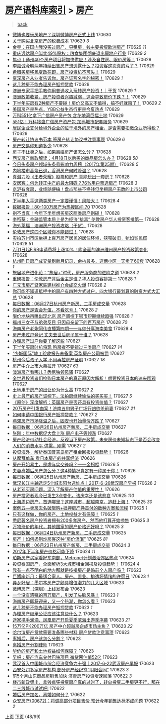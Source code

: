 [房产语料库索引](../../README.md)  > [房产](房产.md)
====
> [back](../README.md)

- [微博也要玩房地产？深圳微博房产正式上线](http://jkwz.applinzi.com/ittc/6984829980469888005.html#%E5%BE%AE%E5%8D%9A%E4%B9%9F%E8%A6%81%E7%8E%A9%E6%88%BF%E5%9C%B0%E4%BA%A7%EF%BC%9F%E6%B7%B1%E5%9C%B3%E5%BE%AE%E5%8D%9A%E6%88%BF%E4%BA%A7%E6%AD%A3%E5%BC%8F%E4%B8%8A%E7%BA%BF) 170630  
- [关于购买北京房产的税费成本](http://jkwz.applinzi.com/ittc/6984721835865146373.html#%E5%85%B3%E4%BA%8E%E8%B4%AD%E4%B9%B0%E5%8C%97%E4%BA%AC%E6%88%BF%E4%BA%A7%E7%9A%84%E7%A8%8E%E8%B4%B9%E6%88%90%E6%9C%AC) 170629 *3* 
- [金星：在国内我没买过房产，只租房，钱主要投资欧洲房产](http://jkwz.applinzi.com/ittc/6984721365763359748.html#%E9%87%91%E6%98%9F%EF%BC%9A%E5%9C%A8%E5%9B%BD%E5%86%85%E6%88%91%E6%B2%A1%E4%B9%B0%E8%BF%87%E6%88%BF%E4%BA%A7%EF%BC%8C%E5%8F%AA%E7%A7%9F%E6%88%BF%EF%BC%8C%E9%92%B1%E4%B8%BB%E8%A6%81%E6%8A%95%E8%B5%84%E6%AC%A7%E6%B4%B2%E6%88%BF%E4%BA%A7) 170629 *11* 
- [重庆远达房产叫卖49%股权：粮食集团彻底退出房地产行业](http://jkwz.applinzi.com/ittc/6984712436580877316.html#%E9%87%8D%E5%BA%86%E8%BF%9C%E8%BE%BE%E6%88%BF%E4%BA%A7%E5%8F%AB%E5%8D%9649%25%E8%82%A1%E6%9D%83%EF%BC%9A%E7%B2%AE%E9%A3%9F%E9%9B%86%E5%9B%A2%E5%BD%BB%E5%BA%95%E9%80%80%E5%87%BA%E6%88%BF%E5%9C%B0%E4%BA%A7%E8%A1%8C%E4%B8%9A) 170629 *2* 
- [焦点丨通州40个房产项目将加快供应！涉及自住房、限价房等！](http://jkwz.applinzi.com/ittc/6984663789130482692.html#%E7%84%A6%E7%82%B9%E4%B8%A8%E9%80%9A%E5%B7%9E40%E4%B8%AA%E6%88%BF%E4%BA%A7%E9%A1%B9%E7%9B%AE%E5%B0%86%E5%8A%A0%E5%BF%AB%E4%BE%9B%E5%BA%94%EF%BC%81%E6%B6%89%E5%8F%8A%E8%87%AA%E4%BD%8F%E6%88%BF%E3%80%81%E9%99%90%E4%BB%B7%E6%88%BF%E7%AD%89%EF%BC%81) 170629  
- [李嘉诚今明两年持续出售房产想透露什么？投资客这次真的亏了？](http://jkwz.applinzi.com/ittc/6984658111267603461.html#%E6%9D%8E%E5%98%89%E8%AF%9A%E4%BB%8A%E6%98%8E%E4%B8%A4%E5%B9%B4%E6%8C%81%E7%BB%AD%E5%87%BA%E5%94%AE%E6%88%BF%E4%BA%A7%E6%83%B3%E9%80%8F%E9%9C%B2%E4%BB%80%E4%B9%88%EF%BC%9F%E6%8A%95%E8%B5%84%E5%AE%A2%E8%BF%99%E6%AC%A1%E7%9C%9F%E7%9A%84%E4%BA%8F%E4%BA%86%EF%BC%9F) 170629  
- [希腊买房移民变政在即，房产投资机不可失！](http://jkwz.applinzi.com/ittc/6984647354442318852.html#%E5%B8%8C%E8%85%8A%E4%B9%B0%E6%88%BF%E7%A7%BB%E6%B0%91%E5%8F%98%E6%94%BF%E5%9C%A8%E5%8D%B3%EF%BC%8C%E6%88%BF%E4%BA%A7%E6%8A%95%E8%B5%84%E6%9C%BA%E4%B8%8D%E5%8F%AF%E5%A4%B1%EF%BC%81) 170629  
- [资深房产从业者告诉你，房产证写名字的秘密！](http://jkwz.applinzi.com/ittc/6984636726776431620.html#%E8%B5%84%E6%B7%B1%E6%88%BF%E4%BA%A7%E4%BB%8E%E4%B8%9A%E8%80%85%E5%91%8A%E8%AF%89%E4%BD%A0%EF%BC%8C%E6%88%BF%E4%BA%A7%E8%AF%81%E5%86%99%E5%90%8D%E5%AD%97%E7%9A%84%E7%A7%98%E5%AF%86%EF%BC%81) 170629 *1* 
- [这几种房不能办理房产抵押贷款](http://jkwz.applinzi.com/ittc/6984619877116412932.html#%E8%BF%99%E5%87%A0%E7%A7%8D%E6%88%BF%E4%B8%8D%E8%83%BD%E5%8A%9E%E7%90%86%E6%88%BF%E4%BA%A7%E6%8A%B5%E6%8A%BC%E8%B4%B7%E6%AC%BE) 170629  
- [澳洲专家手把手教你用普通收入玩转房产投资！｜干货](http://jkwz.applinzi.com/ittc/6984602939757691909.html#%E6%BE%B3%E6%B4%B2%E4%B8%93%E5%AE%B6%E6%89%8B%E6%8A%8A%E6%89%8B%E6%95%99%E4%BD%A0%E7%94%A8%E6%99%AE%E9%80%9A%E6%94%B6%E5%85%A5%E7%8E%A9%E8%BD%AC%E6%88%BF%E4%BA%A7%E6%8A%95%E8%B5%84%EF%BC%81%EF%BD%9C%E5%B9%B2%E8%B4%A7) 170629 *1* 
- [澳洲政策收紧，房产投资者兴趣减弱，这会导致房价下跌？！](http://jkwz.applinzi.com/ittc/6984602322100290565.html#%E6%BE%B3%E6%B4%B2%E6%94%BF%E7%AD%96%E6%94%B6%E7%B4%A7%EF%BC%8C%E6%88%BF%E4%BA%A7%E6%8A%95%E8%B5%84%E8%80%85%E5%85%B4%E8%B6%A3%E5%87%8F%E5%BC%B1%EF%BC%8C%E8%BF%99%E4%BC%9A%E5%AF%BC%E8%87%B4%E6%88%BF%E4%BB%B7%E4%B8%8B%E8%B7%8C%EF%BC%9F%EF%BC%81) 170629  
- [下半年买房有2种房产不要碰！房价又高又不值得，搞不好就赔了！](http://jkwz.applinzi.com/ittc/6984589395691570181.html#%E4%B8%8B%E5%8D%8A%E5%B9%B4%E4%B9%B0%E6%88%BF%E6%9C%892%E7%A7%8D%E6%88%BF%E4%BA%A7%E4%B8%8D%E8%A6%81%E7%A2%B0%EF%BC%81%E6%88%BF%E4%BB%B7%E5%8F%88%E9%AB%98%E5%8F%88%E4%B8%8D%E5%80%BC%E5%BE%97%EF%BC%8C%E6%90%9E%E4%B8%8D%E5%A5%BD%E5%B0%B1%E8%B5%94%E4%BA%86%EF%BC%81) 170629 *2* 
- [美国房产是热点，YBB公益生态行更是今夏热点](http://jkwz.applinzi.com/ittc/6984583736480760836.html#%E7%BE%8E%E5%9B%BD%E6%88%BF%E4%BA%A7%E6%98%AF%E7%83%AD%E7%82%B9%EF%BC%8CYBB%E5%85%AC%E7%9B%8A%E7%94%9F%E6%80%81%E8%A1%8C%E6%9B%B4%E6%98%AF%E4%BB%8A%E5%A4%8F%E7%83%AD%E7%82%B9) 170629  
- [万科551亿拿下广信房产资产包 含花地湾巨幅土地](http://jkwz.applinzi.com/ittc/6984579396986733572.html#%E4%B8%87%E7%A7%91551%E4%BA%BF%E6%8B%BF%E4%B8%8B%E5%B9%BF%E4%BF%A1%E6%88%BF%E4%BA%A7%E8%B5%84%E4%BA%A7%E5%8C%85+%E5%90%AB%E8%8A%B1%E5%9C%B0%E6%B9%BE%E5%B7%A8%E5%B9%85%E5%9C%9F%E5%9C%B0) 170629  
- [551亿！万科接盘广信房产资产包 加码城市配套服务](http://jkwz.applinzi.com/ittc/6984566817979630597.html#551%E4%BA%BF%EF%BC%81%E4%B8%87%E7%A7%91%E6%8E%A5%E7%9B%98%E5%B9%BF%E4%BF%A1%E6%88%BF%E4%BA%A7%E8%B5%84%E4%BA%A7%E5%8C%85+%E5%8A%A0%E7%A0%81%E5%9F%8E%E5%B8%82%E9%85%8D%E5%A5%97%E6%9C%8D%E5%8A%A1) 170629  
- [居民企业支付给境外企业的位于境外的房产租金，是否需要扣缴企业所得税？](http://jkwz.applinzi.com/ittc/6984546019705357317.html#%E5%B1%85%E6%B0%91%E4%BC%81%E4%B8%9A%E6%94%AF%E4%BB%98%E7%BB%99%E5%A2%83%E5%A4%96%E4%BC%81%E4%B8%9A%E7%9A%84%E4%BD%8D%E4%BA%8E%E5%A2%83%E5%A4%96%E7%9A%84%E6%88%BF%E4%BA%A7%E7%A7%9F%E9%87%91%EF%BC%8C%E6%98%AF%E5%90%A6%E9%9C%80%E8%A6%81%E6%89%A3%E7%BC%B4%E4%BC%81%E4%B8%9A%E6%89%80%E5%BE%97%E7%A8%8E%EF%BC%9F) 170629  
- [房产转让协议书范本 签房产转让协议书注意事项](http://jkwz.applinzi.com/ittc/6984509424117744645.html#%E6%88%BF%E4%BA%A7%E8%BD%AC%E8%AE%A9%E5%8D%8F%E8%AE%AE%E4%B9%A6%E8%8C%83%E6%9C%AC+%E7%AD%BE%E6%88%BF%E4%BA%A7%E8%BD%AC%E8%AE%A9%E5%8D%8F%E8%AE%AE%E4%B9%A6%E6%B3%A8%E6%84%8F%E4%BA%8B%E9%A1%B9) 170629 *6* 
- [房产交易你知道多少](http://jkwz.applinzi.com/ittc/6984346982196708357.html#%E6%88%BF%E4%BA%A7%E4%BA%A4%E6%98%93%E4%BD%A0%E7%9F%A5%E9%81%93%E5%A4%9A%E5%B0%91) 170628  
- [房子不让卖之后，如果离婚房产该怎么分？](http://jkwz.applinzi.com/ittc/6984325495985275909.html#%E6%88%BF%E5%AD%90%E4%B8%8D%E8%AE%A9%E5%8D%96%E4%B9%8B%E5%90%8E%EF%BC%8C%E5%A6%82%E6%9E%9C%E7%A6%BB%E5%A9%9A%E6%88%BF%E4%BA%A7%E8%AF%A5%E6%80%8E%E4%B9%88%E5%88%86%EF%BC%9F) 170628  
- [西安房产新政解读：4月18日以后买的商品房怎么办？](http://jkwz.applinzi.com/ittc/6984309885574333444.html#%E8%A5%BF%E5%AE%89%E6%88%BF%E4%BA%A7%E6%96%B0%E6%94%BF%E8%A7%A3%E8%AF%BB%EF%BC%9A4%E6%9C%8818%E6%97%A5%E4%BB%A5%E5%90%8E%E4%B9%B0%E7%9A%84%E5%95%86%E5%93%81%E6%88%BF%E6%80%8E%E4%B9%88%E5%8A%9E%EF%BC%9F) 170628 *58* 
- [今日头条房产领域头条号影响力周榜（2017年第25期）](http://jkwz.applinzi.com/ittc/6984295807011275780.html#%E4%BB%8A%E6%97%A5%E5%A4%B4%E6%9D%A1%E6%88%BF%E4%BA%A7%E9%A2%86%E5%9F%9F%E5%A4%B4%E6%9D%A1%E5%8F%B7%E5%BD%B1%E5%93%8D%E5%8A%9B%E5%91%A8%E6%A6%9C%EF%BC%882017%E5%B9%B4%E7%AC%AC25%E6%9C%9F%EF%BC%89) 170628 *5* 
- [内地楼市高烧已退，香港房产何时降温？](http://jkwz.applinzi.com/ittc/6984295061180122117.html#%E5%86%85%E5%9C%B0%E6%A5%BC%E5%B8%82%E9%AB%98%E7%83%A7%E5%B7%B2%E9%80%80%EF%BC%8C%E9%A6%99%E6%B8%AF%E6%88%BF%E4%BA%A7%E4%BD%95%E6%97%B6%E9%99%8D%E6%B8%A9%EF%BC%9F) 170628  
- [真潜力股《王者荣耀》股票和房产 真能玩出一套房？](http://jkwz.applinzi.com/ittc/6984287288354669573.html#%E7%9C%9F%E6%BD%9C%E5%8A%9B%E8%82%A1%E3%80%8A%E7%8E%8B%E8%80%85%E8%8D%A3%E8%80%80%E3%80%8B%E8%82%A1%E7%A5%A8%E5%92%8C%E6%88%BF%E4%BA%A7+%E7%9C%9F%E8%83%BD%E7%8E%A9%E5%87%BA%E4%B8%80%E5%A5%97%E6%88%BF%EF%BC%9F) 170628  
- [安居客：何为转正中产的最大阻碍？76%用户票选房产](http://jkwz.applinzi.com/ittc/6984271038022943749.html#%E5%AE%89%E5%B1%85%E5%AE%A2%EF%BC%9A%E4%BD%95%E4%B8%BA%E8%BD%AC%E6%AD%A3%E4%B8%AD%E4%BA%A7%E7%9A%84%E6%9C%80%E5%A4%A7%E9%98%BB%E7%A2%8D%EF%BC%9F76%25%E7%94%A8%E6%88%B7%E7%A5%A8%E9%80%89%E6%88%BF%E4%BA%A7) 170628 *3* 
- [京沪有套房，业绩随便搞！盘点那些不挣钱但坐拥房产无数的上市公司](http://jkwz.applinzi.com/ittc/6984286141912974341.html#%E4%BA%AC%E6%B2%AA%E6%9C%89%E5%A5%97%E6%88%BF%EF%BC%8C%E4%B8%9A%E7%BB%A9%E9%9A%8F%E4%BE%BF%E6%90%9E%EF%BC%81%E7%9B%98%E7%82%B9%E9%82%A3%E4%BA%9B%E4%B8%8D%E6%8C%A3%E9%92%B1%E4%BD%86%E5%9D%90%E6%8B%A5%E6%88%BF%E4%BA%A7%E6%97%A0%E6%95%B0%E7%9A%84%E4%B8%8A%E5%B8%82%E5%85%AC%E5%8F%B8) 170628  
- [下半年入手这两类房产一定要谨慎！风险大！](http://jkwz.applinzi.com/ittc/6984281864423343108.html#%E4%B8%8B%E5%8D%8A%E5%B9%B4%E5%85%A5%E6%89%8B%E8%BF%99%E4%B8%A4%E7%B1%BB%E6%88%BF%E4%BA%A7%E4%B8%80%E5%AE%9A%E8%A6%81%E8%B0%A8%E6%85%8E%EF%BC%81%E9%A3%8E%E9%99%A9%E5%A4%A7%EF%BC%81) 170628 *4* 
- [数据报告！80-100万房产为热搜区间 70](http://jkwz.applinzi.com/ittc/6984274061348570117.html#%E6%95%B0%E6%8D%AE%E6%8A%A5%E5%91%8A%EF%BC%8180-100%E4%B8%87%E6%88%BF%E4%BA%A7%E4%B8%BA%E7%83%AD%E6%90%9C%E5%8C%BA%E9%97%B4+70) 170628  
- [别不当真！今年下半年想买房这两类房产别碰！](http://jkwz.applinzi.com/ittc/6984280835245999108.html#%E5%88%AB%E4%B8%8D%E5%BD%93%E7%9C%9F%EF%BC%81%E4%BB%8A%E5%B9%B4%E4%B8%8B%E5%8D%8A%E5%B9%B4%E6%83%B3%E4%B9%B0%E6%88%BF%E8%BF%99%E4%B8%A4%E7%B1%BB%E6%88%BF%E4%BA%A7%E5%88%AB%E7%A2%B0%EF%BC%81) 170628  
- [李稻葵：金融监管本质上是为经济“排毒” 伦敦房产华人投资客排第一](http://jkwz.applinzi.com/ittc/6984275726428537861.html#%E6%9D%8E%E7%A8%BB%E8%91%B5%EF%BC%9A%E9%87%91%E8%9E%8D%E7%9B%91%E7%AE%A1%E6%9C%AC%E8%B4%A8%E4%B8%8A%E6%98%AF%E4%B8%BA%E7%BB%8F%E6%B5%8E%E2%80%9C%E6%8E%92%E6%AF%92%E2%80%9D+%E4%BC%A6%E6%95%A6%E6%88%BF%E4%BA%A7%E5%8D%8E%E4%BA%BA%E6%8A%95%E8%B5%84%E5%AE%A2%E6%8E%92%E7%AC%AC%E4%B8%80) 170628  
- [海外莱福｜澳洲房产投资攻略（干货）](http://jkwz.applinzi.com/ittc/6984271825453188100.html#%E6%B5%B7%E5%A4%96%E8%8E%B1%E7%A6%8F%EF%BD%9C%E6%BE%B3%E6%B4%B2%E6%88%BF%E4%BA%A7%E6%8A%95%E8%B5%84%E6%94%BB%E7%95%A5%EF%BC%88%E5%B9%B2%E8%B4%A7%EF%BC%89) 170628  
- [伦敦房产这四个区域你不能错过！](http://jkwz.applinzi.com/ittc/6984267208988296196.html#%E4%BC%A6%E6%95%A6%E6%88%BF%E4%BA%A7%E8%BF%99%E5%9B%9B%E4%B8%AA%E5%8C%BA%E5%9F%9F%E4%BD%A0%E4%B8%8D%E8%83%BD%E9%94%99%E8%BF%87%EF%BC%81) 170628  
- [实拍苏州市区坐拥上百万房产居民的居住环境，狭窄破旧，犹如贫民窟](http://jkwz.applinzi.com/ittc/6984225426174903300.html#%E5%AE%9E%E6%8B%8D%E8%8B%8F%E5%B7%9E%E5%B8%82%E5%8C%BA%E5%9D%90%E6%8B%A5%E4%B8%8A%E7%99%BE%E4%B8%87%E6%88%BF%E4%BA%A7%E5%B1%85%E6%B0%91%E7%9A%84%E5%B1%85%E4%BD%8F%E7%8E%AF%E5%A2%83%EF%BC%8C%E7%8B%AD%E7%AA%84%E7%A0%B4%E6%97%A7%EF%BC%8C%E7%8A%B9%E5%A6%82%E8%B4%AB%E6%B0%91%E7%AA%9F) 170628 *51* 
- [7月1日起FIRB申请费将上涨10%！附全面的澳洲维州房产投资政策变化](http://jkwz.applinzi.com/ittc/6984244829117481988.html#7%E6%9C%881%E6%97%A5%E8%B5%B7FIRB%E7%94%B3%E8%AF%B7%E8%B4%B9%E5%B0%86%E4%B8%8A%E6%B6%A810%25%EF%BC%81%E9%99%84%E5%85%A8%E9%9D%A2%E7%9A%84%E6%BE%B3%E6%B4%B2%E7%BB%B4%E5%B7%9E%E6%88%BF%E4%BA%A7%E6%8A%95%E8%B5%84%E6%94%BF%E7%AD%96%E5%8F%98%E5%8C%96) 170628  
- [杭州昨日房产成交量刷新月记录，余杭最多，这俩小区一天卖了60套](http://jkwz.applinzi.com/ittc/6984229223970374660.html#%E6%9D%AD%E5%B7%9E%E6%98%A8%E6%97%A5%E6%88%BF%E4%BA%A7%E6%88%90%E4%BA%A4%E9%87%8F%E5%88%B7%E6%96%B0%E6%9C%88%E8%AE%B0%E5%BD%95%EF%BC%8C%E4%BD%99%E6%9D%AD%E6%9C%80%E5%A4%9A%EF%BC%8C%E8%BF%99%E4%BF%A9%E5%B0%8F%E5%8C%BA%E4%B8%80%E5%A4%A9%E5%8D%96%E4%BA%8660%E5%A5%97) 170628 *1* 
- [旅居地产进化论：“旅居+”时代，房产服务商的进阶之道](http://jkwz.applinzi.com/ittc/6984220608928678916.html#%E6%97%85%E5%B1%85%E5%9C%B0%E4%BA%A7%E8%BF%9B%E5%8C%96%E8%AE%BA%EF%BC%9A%E2%80%9C%E6%97%85%E5%B1%85%2B%E2%80%9D%E6%97%B6%E4%BB%A3%EF%BC%8C%E6%88%BF%E4%BA%A7%E6%9C%8D%E5%8A%A1%E5%95%86%E7%9A%84%E8%BF%9B%E9%98%B6%E4%B9%8B%E9%81%93) 170628 *2* 
- [重磅报告：伦敦房产背后金主是谁？华人投资客排第一](http://jkwz.applinzi.com/ittc/6984179767346463748.html#%E9%87%8D%E7%A3%85%E6%8A%A5%E5%91%8A%EF%BC%9A%E4%BC%A6%E6%95%A6%E6%88%BF%E4%BA%A7%E8%83%8C%E5%90%8E%E9%87%91%E4%B8%BB%E6%98%AF%E8%B0%81%EF%BC%9F%E5%8D%8E%E4%BA%BA%E6%8A%95%E8%B5%84%E5%AE%A2%E6%8E%92%E7%AC%AC%E4%B8%80) 170628 *1* 
- [广元市房产暨家装建材推介会成交火爆](http://jkwz.applinzi.com/ittc/6984176665813861381.html#%E5%B9%BF%E5%85%83%E5%B8%82%E6%88%BF%E4%BA%A7%E6%9A%A8%E5%AE%B6%E8%A3%85%E5%BB%BA%E6%9D%90%E6%8E%A8%E4%BB%8B%E4%BC%9A%E6%88%90%E4%BA%A4%E7%81%AB%E7%88%86) 170628 *2* 
- [你可能不知道抵押中的房产有四种方式过户，四大银行最划算的融资方式大汇总](http://jkwz.applinzi.com/ittc/6984165972251247620.html#%E4%BD%A0%E5%8F%AF%E8%83%BD%E4%B8%8D%E7%9F%A5%E9%81%93%E6%8A%B5%E6%8A%BC%E4%B8%AD%E7%9A%84%E6%88%BF%E4%BA%A7%E6%9C%89%E5%9B%9B%E7%A7%8D%E6%96%B9%E5%BC%8F%E8%BF%87%E6%88%B7%EF%BC%8C%E5%9B%9B%E5%A4%A7%E9%93%B6%E8%A1%8C%E6%9C%80%E5%88%92%E7%AE%97%E7%9A%84%E8%9E%8D%E8%B5%84%E6%96%B9%E5%BC%8F%E5%A4%A7%E6%B1%87%E6%80%BB) 170628  
- [每日数据：06月27日杭州房产新房、二手房成交量](http://jkwz.applinzi.com/ittc/6984159773841687556.html#%E6%AF%8F%E6%97%A5%E6%95%B0%E6%8D%AE%EF%BC%9A06%E6%9C%8827%E6%97%A5%E6%9D%AD%E5%B7%9E%E6%88%BF%E4%BA%A7%E6%96%B0%E6%88%BF%E3%80%81%E4%BA%8C%E6%89%8B%E6%88%BF%E6%88%90%E4%BA%A4%E9%87%8F) 170628  
- [你的房产是否会升值，不看吃亏！](http://jkwz.applinzi.com/ittc/6984159391128224773.html#%E4%BD%A0%E7%9A%84%E6%88%BF%E4%BA%A7%E6%98%AF%E5%90%A6%E4%BC%9A%E5%8D%87%E5%80%BC%EF%BC%8C%E4%B8%8D%E7%9C%8B%E5%90%83%E4%BA%8F%EF%BC%81) 170628 *2* 
- [限价地块再曝出现北京 房产调控下钢市短期继续趋强](http://jkwz.applinzi.com/ittc/6984157184232260612.html#%E9%99%90%E4%BB%B7%E5%9C%B0%E5%9D%97%E5%86%8D%E6%9B%9D%E5%87%BA%E7%8E%B0%E5%8C%97%E4%BA%AC+%E6%88%BF%E4%BA%A7%E8%B0%83%E6%8E%A7%E4%B8%8B%E9%92%A2%E5%B8%82%E7%9F%AD%E6%9C%9F%E7%BB%A7%E7%BB%AD%E8%B6%8B%E5%BC%BA) 170628 *1* 
- [福州三女子与弟弟反目 只因母亲留下的百万房产](http://jkwz.applinzi.com/ittc/6984116502553691141.html#%E7%A6%8F%E5%B7%9E%E4%B8%89%E5%A5%B3%E5%AD%90%E4%B8%8E%E5%BC%9F%E5%BC%9F%E5%8F%8D%E7%9B%AE+%E5%8F%AA%E5%9B%A0%E6%AF%8D%E4%BA%B2%E7%95%99%E4%B8%8B%E7%9A%84%E7%99%BE%E4%B8%87%E6%88%BF%E4%BA%A7) 170628 *70* 
- [海南房产老炮阿伟直播第四期——与你分享海南美食](http://jkwz.applinzi.com/ittc/6984146983525549061.html#%E6%B5%B7%E5%8D%97%E6%88%BF%E4%BA%A7%E8%80%81%E7%82%AE%E9%98%BF%E4%BC%9F%E7%9B%B4%E6%92%AD%E7%AC%AC%E5%9B%9B%E6%9C%9F%E2%80%94%E2%80%94%E4%B8%8E%E4%BD%A0%E5%88%86%E4%BA%AB%E6%B5%B7%E5%8D%97%E7%BE%8E%E9%A3%9F) 170628 *4* 
- [房产未过户登记 丈夫去世后房子属于谁？](http://jkwz.applinzi.com/ittc/6984116971590124548.html#%E6%88%BF%E4%BA%A7%E6%9C%AA%E8%BF%87%E6%88%B7%E7%99%BB%E8%AE%B0+%E4%B8%88%E5%A4%AB%E5%8E%BB%E4%B8%96%E5%90%8E%E6%88%BF%E5%AD%90%E5%B1%9E%E4%BA%8E%E8%B0%81%EF%BC%9F) 170628  
- [办理房产过户你要了解这些](http://jkwz.applinzi.com/ittc/6983975739094205444.html#%E5%8A%9E%E7%90%86%E6%88%BF%E4%BA%A7%E8%BF%87%E6%88%B7%E4%BD%A0%E8%A6%81%E4%BA%86%E8%A7%A3%E8%BF%99%E4%BA%9B) 170627  
- [下半年买房时机将现 购房者不要错过三类房产](http://jkwz.applinzi.com/ittc/6983954196364526596.html#%E4%B8%8B%E5%8D%8A%E5%B9%B4%E4%B9%B0%E6%88%BF%E6%97%B6%E6%9C%BA%E5%B0%86%E7%8E%B0+%E8%B4%AD%E6%88%BF%E8%80%85%E4%B8%8D%E8%A6%81%E9%94%99%E8%BF%87%E4%B8%89%E7%B1%BB%E6%88%BF%E4%BA%A7) 170627 *14* 
- [“少城国际”竣工验收报告未备案 英华房产公司被罚](http://jkwz.applinzi.com/ittc/6983916076541674501.html#%E2%80%9C%E5%B0%91%E5%9F%8E%E5%9B%BD%E9%99%85%E2%80%9D%E7%AB%A3%E5%B7%A5%E9%AA%8C%E6%94%B6%E6%8A%A5%E5%91%8A%E6%9C%AA%E5%A4%87%E6%A1%88+%E8%8B%B1%E5%8D%8E%E6%88%BF%E4%BA%A7%E5%85%AC%E5%8F%B8%E8%A2%AB%E7%BD%9A) 170627  
- [杭州今后孩子入学 不用再拉房产证明](http://jkwz.applinzi.com/ittc/6983902816190858244.html#%E6%9D%AD%E5%B7%9E%E4%BB%8A%E5%90%8E%E5%AD%A9%E5%AD%90%E5%85%A5%E5%AD%A6+%E4%B8%8D%E7%94%A8%E5%86%8D%E6%8B%89%E6%88%BF%E4%BA%A7%E8%AF%81%E6%98%8E) 170627 *18* 
- [房产中介上市大幕拉开](http://jkwz.applinzi.com/ittc/6983900506450560004.html#%E6%88%BF%E4%BA%A7%E4%B8%AD%E4%BB%8B%E4%B8%8A%E5%B8%82%E5%A4%A7%E5%B9%95%E6%8B%89%E5%BC%80) 170627 *63* 
- [澳洲房产看哪儿？悉尼独领风骚](http://jkwz.applinzi.com/ittc/6983897887158043652.html#%E6%BE%B3%E6%B4%B2%E6%88%BF%E4%BA%A7%E7%9C%8B%E5%93%AA%E5%84%BF%EF%BC%9F%E6%82%89%E5%B0%BC%E7%8B%AC%E9%A2%86%E9%A3%8E%E9%AA%9A) 170627  
- [全世界投资者们抢购日本房产的真正原因大解析！想要投资日本的速来围观](http://jkwz.applinzi.com/ittc/6983894423342416901.html#%E5%85%A8%E4%B8%96%E7%95%8C%E6%8A%95%E8%B5%84%E8%80%85%E4%BB%AC%E6%8A%A2%E8%B4%AD%E6%97%A5%E6%9C%AC%E6%88%BF%E4%BA%A7%E7%9A%84%E7%9C%9F%E6%AD%A3%E5%8E%9F%E5%9B%A0%E5%A4%A7%E8%A7%A3%E6%9E%90%EF%BC%81%E6%83%B3%E8%A6%81%E6%8A%95%E8%B5%84%E6%97%A5%E6%9C%AC%E7%9A%84%E9%80%9F%E6%9D%A5%E5%9B%B4%E8%A7%82) 170627  
- [土地用于房产的出让价为什么高](http://jkwz.applinzi.com/ittc/6983891466576200709.html#%E5%9C%9F%E5%9C%B0%E7%94%A8%E4%BA%8E%E6%88%BF%E4%BA%A7%E7%9A%84%E5%87%BA%E8%AE%A9%E4%BB%B7%E4%B8%BA%E4%BB%80%E4%B9%88%E9%AB%98) 170627 *2* 
- [史上最严的房产调控下，法拍房继续愉快的买买买！](http://jkwz.applinzi.com/ittc/6975077843959546885.html#%E5%8F%B2%E4%B8%8A%E6%9C%80%E4%B8%A5%E7%9A%84%E6%88%BF%E4%BA%A7%E8%B0%83%E6%8E%A7%E4%B8%8B%EF%BC%8C%E6%B3%95%E6%8B%8D%E6%88%BF%E7%BB%A7%E7%BB%AD%E6%84%89%E5%BF%AB%E7%9A%84%E4%B9%B0%E4%B9%B0%E4%B9%B0%EF%BC%81) 170627 *5* 
- [《原创》深度解析：英国房产是否还具有投资价值？](http://jkwz.applinzi.com/ittc/6983865090099905540.html#%E3%80%8A%E5%8E%9F%E5%88%9B%E3%80%8B%E6%B7%B1%E5%BA%A6%E8%A7%A3%E6%9E%90%EF%BC%9A%E8%8B%B1%E5%9B%BD%E6%88%BF%E4%BA%A7%E6%98%AF%E5%90%A6%E8%BF%98%E5%85%B7%E6%9C%89%E6%8A%95%E8%B5%84%E4%BB%B7%E5%80%BC%EF%BC%9F) 170627  
- [20万房产引发血案！济南五旬男子广场行凶欲杀前妻](http://jkwz.applinzi.com/ittc/6983861198620460036.html#20%E4%B8%87%E6%88%BF%E4%BA%A7%E5%BC%95%E5%8F%91%E8%A1%80%E6%A1%88%EF%BC%81%E6%B5%8E%E5%8D%97%E4%BA%94%E6%97%AC%E7%94%B7%E5%AD%90%E5%B9%BF%E5%9C%BA%E8%A1%8C%E5%87%B6%E6%AC%B2%E6%9D%80%E5%89%8D%E5%A6%BB) 170627 *21* 
- [如何申请中国银行房产抵押贷款？](http://jkwz.applinzi.com/ittc/6983850964531282949.html#%E5%A6%82%E4%BD%95%E7%94%B3%E8%AF%B7%E4%B8%AD%E5%9B%BD%E9%93%B6%E8%A1%8C%E6%88%BF%E4%BA%A7%E6%8A%B5%E6%8A%BC%E8%B4%B7%E6%AC%BE%EF%BC%9F) 170627 *2* 
- [燕郊房产市场降温之后，固安也开始量价齐跌了](http://jkwz.applinzi.com/ittc/6983828931915285509.html#%E7%87%95%E9%83%8A%E6%88%BF%E4%BA%A7%E5%B8%82%E5%9C%BA%E9%99%8D%E6%B8%A9%E4%B9%8B%E5%90%8E%EF%BC%8C%E5%9B%BA%E5%AE%89%E4%B9%9F%E5%BC%80%E5%A7%8B%E9%87%8F%E4%BB%B7%E9%BD%90%E8%B7%8C%E4%BA%86) 170627  
- [每日数据：06月26日杭州房产新房、二手房成交量](http://jkwz.applinzi.com/ittc/6983779359482446853.html#%E6%AF%8F%E6%97%A5%E6%95%B0%E6%8D%AE%EF%BC%9A06%E6%9C%8826%E6%97%A5%E6%9D%AD%E5%B7%9E%E6%88%BF%E4%BA%A7%E6%96%B0%E6%88%BF%E3%80%81%E4%BA%8C%E6%89%8B%E6%88%BF%E6%88%90%E4%BA%A4%E9%87%8F) 170627  
- [张刚：年中数据促大盘上涨 房产电子等领涨](http://jkwz.applinzi.com/ittc/6983736062676304900.html#%E5%BC%A0%E5%88%9A%EF%BC%9A%E5%B9%B4%E4%B8%AD%E6%95%B0%E6%8D%AE%E4%BF%83%E5%A4%A7%E7%9B%98%E4%B8%8A%E6%B6%A8+%E6%88%BF%E4%BA%A7%E7%94%B5%E5%AD%90%E7%AD%89%E9%A2%86%E6%B6%A8) 170627  
- [房产经济带动社会经济，反观当下房产政策，未来房价未知状态下是否会改变人们的消费水平 供需，刚需](http://jkwz.applinzi.com/ittc/6982748222488314885.html#%E6%88%BF%E4%BA%A7%E7%BB%8F%E6%B5%8E%E5%B8%A6%E5%8A%A8%E7%A4%BE%E4%BC%9A%E7%BB%8F%E6%B5%8E%EF%BC%8C%E5%8F%8D%E8%A7%82%E5%BD%93%E4%B8%8B%E6%88%BF%E4%BA%A7%E6%94%BF%E7%AD%96%EF%BC%8C%E6%9C%AA%E6%9D%A5%E6%88%BF%E4%BB%B7%E6%9C%AA%E7%9F%A5%E7%8A%B6%E6%80%81%E4%B8%8B%E6%98%AF%E5%90%A6%E4%BC%9A%E6%94%B9%E5%8F%98%E4%BA%BA%E4%BB%AC%E7%9A%84%E6%B6%88%E8%B4%B9%E6%B0%B4%E5%B9%B3+%E4%BE%9B%E9%9C%80%EF%BC%8C%E5%88%9A%E9%9C%80) 170627 *2* 
- [投资海外，解析泰国普吉岛房产租金回报投资趋势！](http://jkwz.applinzi.com/ittc/6983593517715555333.html#%E6%8A%95%E8%B5%84%E6%B5%B7%E5%A4%96%EF%BC%8C%E8%A7%A3%E6%9E%90%E6%B3%B0%E5%9B%BD%E6%99%AE%E5%90%89%E5%B2%9B%E6%88%BF%E4%BA%A7%E7%A7%9F%E9%87%91%E5%9B%9E%E6%8A%A5%E6%8A%95%E8%B5%84%E8%B6%8B%E5%8A%BF%EF%BC%81) 170626  
- [从摩拜单车 看日本房产的共享经济](http://jkwz.applinzi.com/ittc/6983555238408487941.html#%E4%BB%8E%E6%91%A9%E6%8B%9C%E5%8D%95%E8%BD%A6+%E7%9C%8B%E6%97%A5%E6%9C%AC%E6%88%BF%E4%BA%A7%E7%9A%84%E5%85%B1%E4%BA%AB%E7%BB%8F%E6%B5%8E) 170626  
- [房产开始易主，是虚与实交锋吗？——金拐棍](http://jkwz.applinzi.com/ittc/6983520870428312581.html#%E6%88%BF%E4%BA%A7%E5%BC%80%E5%A7%8B%E6%98%93%E4%B8%BB%EF%BC%8C%E6%98%AF%E8%99%9A%E4%B8%8E%E5%AE%9E%E4%BA%A4%E9%94%8B%E5%90%97%EF%BC%9F%E2%80%94%E2%80%94%E9%87%91%E6%8B%90%E6%A3%8D) 170626 *5* 
- [夫妻离婚后房产怎么分？这4种情况肯定有一种属于你！](http://jkwz.applinzi.com/ittc/6983404384384730116.html#%E5%A4%AB%E5%A6%BB%E7%A6%BB%E5%A9%9A%E5%90%8E%E6%88%BF%E4%BA%A7%E6%80%8E%E4%B9%88%E5%88%86%EF%BC%9F%E8%BF%994%E7%A7%8D%E6%83%85%E5%86%B5%E8%82%AF%E5%AE%9A%E6%9C%89%E4%B8%80%E7%A7%8D%E5%B1%9E%E4%BA%8E%E4%BD%A0%EF%BC%81) 170626  
- [每日数据：06月25日杭州房产新房、二手房成交量](http://jkwz.applinzi.com/ittc/6983412516657824772.html#%E6%AF%8F%E6%97%A5%E6%95%B0%E6%8D%AE%EF%BC%9A06%E6%9C%8825%E6%97%A5%E6%9D%AD%E5%B7%9E%E6%88%BF%E4%BA%A7%E6%96%B0%E6%88%BF%E3%80%81%E4%BA%8C%E6%89%8B%E6%88%BF%E6%88%90%E4%BA%A4%E9%87%8F) 170626  
- [武汉长江主轴选定5个城市阳台选址点｜2017-6-26武汉房产早报](http://jkwz.applinzi.com/ittc/6983390713336054788.html#%E6%AD%A6%E6%B1%89%E9%95%BF%E6%B1%9F%E4%B8%BB%E8%BD%B4%E9%80%89%E5%AE%9A5%E4%B8%AA%E5%9F%8E%E5%B8%82%E9%98%B3%E5%8F%B0%E9%80%89%E5%9D%80%E7%82%B9%EF%BD%9C2017-6-26%E6%AD%A6%E6%B1%89%E6%88%BF%E4%BA%A7%E6%97%A9%E6%8A%A5) 170626 *3* 
- [从老邓买房问题，深入了解房产估值的重要性！](http://jkwz.applinzi.com/ittc/6983389660666397700.html#%E4%BB%8E%E8%80%81%E9%82%93%E4%B9%B0%E6%88%BF%E9%97%AE%E9%A2%98%EF%BC%8C%E6%B7%B1%E5%85%A5%E4%BA%86%E8%A7%A3%E6%88%BF%E4%BA%A7%E4%BC%B0%E5%80%BC%E7%9A%84%E9%87%8D%E8%A6%81%E6%80%A7%EF%BC%81) 170626  
- [房产投资者现今已发生3点变化，该庆幸还是该悲哀](http://jkwz.applinzi.com/ittc/6983207544406148101.html#%E6%88%BF%E4%BA%A7%E6%8A%95%E8%B5%84%E8%80%85%E7%8E%B0%E4%BB%8A%E5%B7%B2%E5%8F%91%E7%94%9F3%E7%82%B9%E5%8F%98%E5%8C%96%EF%BC%8C%E8%AF%A5%E5%BA%86%E5%B9%B8%E8%BF%98%E6%98%AF%E8%AF%A5%E6%82%B2%E5%93%80) 170625 *110* 
- [上海周边房产，首选哪里？这座城市，超越南京，追赶上海！](http://jkwz.applinzi.com/ittc/6983184993483228164.html#%E4%B8%8A%E6%B5%B7%E5%91%A8%E8%BE%B9%E6%88%BF%E4%BA%A7%EF%BC%8C%E9%A6%96%E9%80%89%E5%93%AA%E9%87%8C%EF%BC%9F%E8%BF%99%E5%BA%A7%E5%9F%8E%E5%B8%82%EF%BC%8C%E8%B6%85%E8%B6%8A%E5%8D%97%E4%BA%AC%EF%BC%8C%E8%BF%BD%E8%B5%B6%E4%B8%8A%E6%B5%B7%EF%BC%81) 170625 *30* 
- [案例五—卖房去名破限购+抵押房产挣首付的数种方案和流程](http://jkwz.applinzi.com/ittc/6983162325853799428.html#%E6%A1%88%E4%BE%8B%E4%BA%94%E2%80%94%E5%8D%96%E6%88%BF%E5%8E%BB%E5%90%8D%E7%A0%B4%E9%99%90%E8%B4%AD%2B%E6%8A%B5%E6%8A%BC%E6%88%BF%E4%BA%A7%E6%8C%A3%E9%A6%96%E4%BB%98%E7%9A%84%E6%95%B0%E7%A7%8D%E6%96%B9%E6%A1%88%E5%92%8C%E6%B5%81%E7%A8%8B) 170625 *1* 
- [只有这样做，你的房产、土地权益才有保障！](http://jkwz.applinzi.com/ittc/6983150820659823621.html#%E5%8F%AA%E6%9C%89%E8%BF%99%E6%A0%B7%E5%81%9A%EF%BC%8C%E4%BD%A0%E7%9A%84%E6%88%BF%E4%BA%A7%E3%80%81%E5%9C%9F%E5%9C%B0%E6%9D%83%E7%9B%8A%E6%89%8D%E6%9C%89%E4%BF%9D%E9%9A%9C%EF%BC%81) 170625 *1* 
- [悉尼著名房产投资者拥有200多套房产、然而他打算开始抛售](http://jkwz.applinzi.com/ittc/6983148581232837636.html#%E6%82%89%E5%B0%BC%E8%91%97%E5%90%8D%E6%88%BF%E4%BA%A7%E6%8A%95%E8%B5%84%E8%80%85%E6%8B%A5%E6%9C%89200%E5%A4%9A%E5%A5%97%E6%88%BF%E4%BA%A7%E3%80%81%E7%84%B6%E8%80%8C%E4%BB%96%E6%89%93%E7%AE%97%E5%BC%80%E5%A7%8B%E6%8A%9B%E5%94%AE) 170625 *3* 
- [万物涨价的年代，其他国家的房产价格还好吗？](http://jkwz.applinzi.com/ittc/6983143461879284741.html#%E4%B8%87%E7%89%A9%E6%B6%A8%E4%BB%B7%E7%9A%84%E5%B9%B4%E4%BB%A3%EF%BC%8C%E5%85%B6%E4%BB%96%E5%9B%BD%E5%AE%B6%E7%9A%84%E6%88%BF%E4%BA%A7%E4%BB%B7%E6%A0%BC%E8%BF%98%E5%A5%BD%E5%90%97%EF%BC%9F) 170625 *3* 
- [每日数据：06月24日杭州房产新房、二手房成交量](http://jkwz.applinzi.com/ittc/6983075206179324932.html#%E6%AF%8F%E6%97%A5%E6%95%B0%E6%8D%AE%EF%BC%9A06%E6%9C%8824%E6%97%A5%E6%9D%AD%E5%B7%9E%E6%88%BF%E4%BA%A7%E6%96%B0%E6%88%BF%E3%80%81%E4%BA%8C%E6%89%8B%E6%88%BF%E6%88%90%E4%BA%A4%E9%87%8F) 170625  
- [房产｜如何遏制炒房客这种“房价流氓”](http://jkwz.applinzi.com/ittc/6983048302416102404.html#%E6%88%BF%E4%BA%A7%EF%BD%9C%E5%A6%82%E4%BD%95%E9%81%8F%E5%88%B6%E7%82%92%E6%88%BF%E5%AE%A2%E8%BF%99%E7%A7%8D%E2%80%9C%E6%88%BF%E4%BB%B7%E6%B5%81%E6%B0%93%E2%80%9D) 170625 *81* 
- [每日数据：06月23日杭州房产新房、二手房成交量](http://jkwz.applinzi.com/ittc/6982692501709145092.html#%E6%AF%8F%E6%97%A5%E6%95%B0%E6%8D%AE%EF%BC%9A06%E6%9C%8823%E6%97%A5%E6%9D%AD%E5%B7%9E%E6%88%BF%E4%BA%A7%E6%96%B0%E6%88%BF%E3%80%81%E4%BA%8C%E6%89%8B%E6%88%BF%E6%88%90%E4%BA%A4%E9%87%8F) 170624 *3* 
- [2017年下半年房产价格可能下降](http://jkwz.applinzi.com/ittc/6982668406116320261.html#2017%E5%B9%B4%E4%B8%8B%E5%8D%8A%E5%B9%B4%E6%88%BF%E4%BA%A7%E4%BB%B7%E6%A0%BC%E5%8F%AF%E8%83%BD%E4%B8%8B%E9%99%8D) 170624 *11* 
- [珀斯房产买家看好东南部，Metronet计划激活郊区热点](http://jkwz.applinzi.com/ittc/6982629130834019333.html#%E7%8F%80%E6%96%AF%E6%88%BF%E4%BA%A7%E4%B9%B0%E5%AE%B6%E7%9C%8B%E5%A5%BD%E4%B8%9C%E5%8D%97%E9%83%A8%EF%BC%8CMetronet%E8%AE%A1%E5%88%92%E6%BF%80%E6%B4%BB%E9%83%8A%E5%8C%BA%E7%83%AD%E7%82%B9) 170624  
- [投资泰国房产，全面解析3大城市租金回报及投资趋势！](http://jkwz.applinzi.com/ittc/6982537115987346436.html#%E6%8A%95%E8%B5%84%E6%B3%B0%E5%9B%BD%E6%88%BF%E4%BA%A7%EF%BC%8C%E5%85%A8%E9%9D%A2%E8%A7%A3%E6%9E%903%E5%A4%A7%E5%9F%8E%E5%B8%82%E7%A7%9F%E9%87%91%E5%9B%9E%E6%8A%A5%E5%8F%8A%E6%8A%95%E8%B5%84%E8%B6%8B%E5%8A%BF%EF%BC%81) 170624 *4* 
- [我有一点不明白的地方那就是按揭房产是婚前个人房产吗？](http://jkwz.applinzi.com/ittc/6982032482051294212.html#%E6%88%91%E6%9C%89%E4%B8%80%E7%82%B9%E4%B8%8D%E6%98%8E%E7%99%BD%E7%9A%84%E5%9C%B0%E6%96%B9%E9%82%A3%E5%B0%B1%E6%98%AF%E6%8C%89%E6%8F%AD%E6%88%BF%E4%BA%A7%E6%98%AF%E5%A9%9A%E5%89%8D%E4%B8%AA%E4%BA%BA%E6%88%BF%E4%BA%A7%E5%90%97%EF%BC%9F) 170623  
- [巨蟹座新月：最适合家人、房产、置业、排遣坏情绪的许愿日](http://jkwz.applinzi.com/ittc/6982492523757831172.html#%E5%B7%A8%E8%9F%B9%E5%BA%A7%E6%96%B0%E6%9C%88%EF%BC%9A%E6%9C%80%E9%80%82%E5%90%88%E5%AE%B6%E4%BA%BA%E3%80%81%E6%88%BF%E4%BA%A7%E3%80%81%E7%BD%AE%E4%B8%9A%E3%80%81%E6%8E%92%E9%81%A3%E5%9D%8F%E6%83%85%E7%BB%AA%E7%9A%84%E8%AE%B8%E6%84%BF%E6%97%A5) 170623 *1* 
- [异乡好居：墨尔本房产之颇具增值潜力的几大区域](http://jkwz.applinzi.com/ittc/6982409365754479620.html#%E5%BC%82%E4%B9%A1%E5%A5%BD%E5%B1%85%EF%BC%9A%E5%A2%A8%E5%B0%94%E6%9C%AC%E6%88%BF%E4%BA%A7%E4%B9%8B%E9%A2%87%E5%85%B7%E5%A2%9E%E5%80%BC%E6%BD%9C%E5%8A%9B%E7%9A%84%E5%87%A0%E5%A4%A7%E5%8C%BA%E5%9F%9F) 170623  
- [微博房产（深圳）上线发布会](http://jkwz.applinzi.com/ittc/6982404721334551557.html#%E5%BE%AE%E5%8D%9A%E6%88%BF%E4%BA%A7%EF%BC%88%E6%B7%B1%E5%9C%B3%EF%BC%89%E4%B8%8A%E7%BA%BF%E5%8F%91%E5%B8%83%E4%BC%9A) 170623  
- [一个没有遗嘱的百万房产，引发了头脑风暴！](http://jkwz.applinzi.com/ittc/6982389915089110021.html#%E4%B8%80%E4%B8%AA%E6%B2%A1%E6%9C%89%E9%81%97%E5%98%B1%E7%9A%84%E7%99%BE%E4%B8%87%E6%88%BF%E4%BA%A7%EF%BC%8C%E5%BC%95%E5%8F%91%E4%BA%86%E5%A4%B4%E8%84%91%E9%A3%8E%E6%9A%B4%EF%BC%81) 170623 *1* 
- [海南房产即将迎来，又一个热潮，你怎么看？](http://jkwz.applinzi.com/ittc/6982377940481213444.html#%E6%B5%B7%E5%8D%97%E6%88%BF%E4%BA%A7%E5%8D%B3%E5%B0%86%E8%BF%8E%E6%9D%A5%EF%BC%8C%E5%8F%88%E4%B8%80%E4%B8%AA%E7%83%AD%E6%BD%AE%EF%BC%8C%E4%BD%A0%E6%80%8E%E4%B9%88%E7%9C%8B%EF%BC%9F) 170623  
- [这几种房不能办理房产抵押贷款](http://jkwz.applinzi.com/ittc/6982375216310125573.html#%E8%BF%99%E5%87%A0%E7%A7%8D%E6%88%BF%E4%B8%8D%E8%83%BD%E5%8A%9E%E7%90%86%E6%88%BF%E4%BA%A7%E6%8A%B5%E6%8A%BC%E8%B4%B7%E6%AC%BE) 170623 *1* 
- [办理房产继承公证应该注意些什么？](http://jkwz.applinzi.com/ittc/6982367280372384772.html#%E5%8A%9E%E7%90%86%E6%88%BF%E4%BA%A7%E7%BB%A7%E6%89%BF%E5%85%AC%E8%AF%81%E5%BA%94%E8%AF%A5%E6%B3%A8%E6%84%8F%E4%BA%9B%E4%BB%80%E4%B9%88%EF%BC%9F) 170623  
- [途家携手滴滴、凤凰房产开启夏季滨海出游季序幕](http://jkwz.applinzi.com/ittc/6982364377842713604.html#%E9%80%94%E5%AE%B6%E6%90%BA%E6%89%8B%E6%BB%B4%E6%BB%B4%E3%80%81%E5%87%A4%E5%87%B0%E6%88%BF%E4%BA%A7%E5%BC%80%E5%90%AF%E5%A4%8F%E5%AD%A3%E6%BB%A8%E6%B5%B7%E5%87%BA%E6%B8%B8%E5%AD%A3%E5%BA%8F%E5%B9%95) 170623 *21* 
- [15万亿PK200万亿 房产中介超越房企成市场主角？](http://jkwz.applinzi.com/ittc/6982348728764466180.html#15%E4%B8%87%E4%BA%BFPK200%E4%B8%87%E4%BA%BF+%E6%88%BF%E4%BA%A7%E4%B8%AD%E4%BB%8B%E8%B6%85%E8%B6%8A%E6%88%BF%E4%BC%81%E6%88%90%E5%B8%82%E5%9C%BA%E4%B8%BB%E8%A7%92%EF%BC%9F) 170623 *22* 
- [哈尔滨房产贷款需要准备哪些材料 房产贷款注意事项](http://jkwz.applinzi.com/ittc/6982329513433105413.html#%E5%93%88%E5%B0%94%E6%BB%A8%E6%88%BF%E4%BA%A7%E8%B4%B7%E6%AC%BE%E9%9C%80%E8%A6%81%E5%87%86%E5%A4%87%E5%93%AA%E4%BA%9B%E6%9D%90%E6%96%99+%E6%88%BF%E4%BA%A7%E8%B4%B7%E6%AC%BE%E6%B3%A8%E6%84%8F%E4%BA%8B%E9%A1%B9) 170623  
- [离婚后，房产该怎么分割？](http://jkwz.applinzi.com/ittc/6982325564021933061.html#%E7%A6%BB%E5%A9%9A%E5%90%8E%EF%BC%8C%E6%88%BF%E4%BA%A7%E8%AF%A5%E6%80%8E%E4%B9%88%E5%88%86%E5%89%B2%EF%BC%9F) 170623  
- [离婚房产分割律师](http://jkwz.applinzi.com/ittc/6982316533475705860.html#%E7%A6%BB%E5%A9%9A%E6%88%BF%E4%BA%A7%E5%88%86%E5%89%B2%E5%BE%8B%E5%B8%88) 170623  
- [华侨的房产和土地权益如何保障？](http://jkwz.applinzi.com/ittc/6982300630809838596.html#%E5%8D%8E%E4%BE%A8%E7%9A%84%E6%88%BF%E4%BA%A7%E5%92%8C%E5%9C%9F%E5%9C%B0%E6%9D%83%E7%9B%8A%E5%A6%82%E4%BD%95%E4%BF%9D%E9%9A%9C%EF%BC%9F) 170623  
- [早报：房产汽车兑付巴铁项目 微贷网估值52亿](http://jkwz.applinzi.com/ittc/6982290210778776581.html#%E6%97%A9%E6%8A%A5%EF%BC%9A%E6%88%BF%E4%BA%A7%E6%B1%BD%E8%BD%A6%E5%85%91%E4%BB%98%E5%B7%B4%E9%93%81%E9%A1%B9%E7%9B%AE+%E5%BE%AE%E8%B4%B7%E7%BD%91%E4%BC%B0%E5%80%BC52%E4%BA%BF) 170623  
- [武汉首入中国城市综合经济竞争力十强｜2017-6-22武汉房产早报](http://jkwz.applinzi.com/ittc/6982279640738432005.html#%E6%AD%A6%E6%B1%89%E9%A6%96%E5%85%A5%E4%B8%AD%E5%9B%BD%E5%9F%8E%E5%B8%82%E7%BB%BC%E5%90%88%E7%BB%8F%E6%B5%8E%E7%AB%9E%E4%BA%89%E5%8A%9B%E5%8D%81%E5%BC%BA%EF%BD%9C2017-6-22%E6%AD%A6%E6%B1%89%E6%88%BF%E4%BA%A7%E6%97%A9%E6%8A%A5) 170623  
- [西安处罚多家房产机构 部分房产经纪签“阴阳合同”](http://jkwz.applinzi.com/ittc/6982268451069363205.html#%E8%A5%BF%E5%AE%89%E5%A4%84%E7%BD%9A%E5%A4%9A%E5%AE%B6%E6%88%BF%E4%BA%A7%E6%9C%BA%E6%9E%84+%E9%83%A8%E5%88%86%E6%88%BF%E4%BA%A7%E7%BB%8F%E7%BA%AA%E7%AD%BE%E2%80%9C%E9%98%B4%E9%98%B3%E5%90%88%E5%90%8C%E2%80%9D) 170623 *3* 
- [前5个月山东商品房销售加快 济青房产投资增速回落](http://jkwz.applinzi.com/ittc/6982140581298832389.html#%E5%89%8D5%E4%B8%AA%E6%9C%88%E5%B1%B1%E4%B8%9C%E5%95%86%E5%93%81%E6%88%BF%E9%94%80%E5%94%AE%E5%8A%A0%E5%BF%AB+%E6%B5%8E%E9%9D%92%E6%88%BF%E4%BA%A7%E6%8A%95%E8%B5%84%E5%A2%9E%E9%80%9F%E5%9B%9E%E8%90%BD) 170622 *3* 
- [楼市新政频出，拿钱疯狂投资房产真的过时了，转向投资二手房更不行，那在二三线城市试试吧!](http://jkwz.applinzi.com/ittc/6982125926610371589.html#%E6%A5%BC%E5%B8%82%E6%96%B0%E6%94%BF%E9%A2%91%E5%87%BA%EF%BC%8C%E6%8B%BF%E9%92%B1%E7%96%AF%E7%8B%82%E6%8A%95%E8%B5%84%E6%88%BF%E4%BA%A7%E7%9C%9F%E7%9A%84%E8%BF%87%E6%97%B6%E4%BA%86%EF%BC%8C%E8%BD%AC%E5%90%91%E6%8A%95%E8%B5%84%E4%BA%8C%E6%89%8B%E6%88%BF%E6%9B%B4%E4%B8%8D%E8%A1%8C%EF%BC%8C%E9%82%A3%E5%9C%A8%E4%BA%8C%E4%B8%89%E7%BA%BF%E5%9F%8E%E5%B8%82%E8%AF%95%E8%AF%95%E5%90%A7%21) 170622  
- [婚后房产加名，离婚如何分？](http://jkwz.applinzi.com/ittc/6982097781601600516.html#%E5%A9%9A%E5%90%8E%E6%88%BF%E4%BA%A7%E5%8A%A0%E5%90%8D%EF%BC%8C%E7%A6%BB%E5%A9%9A%E5%A6%82%E4%BD%95%E5%88%86%EF%BC%9F) 170622  
- [众安房产(00672)：将调高部分项目售价 预计今年销售达标不成问题](http://jkwz.applinzi.com/ittc/6982031772236645380.html#%E4%BC%97%E5%AE%89%E6%88%BF%E4%BA%A7%2800672%29%EF%BC%9A%E5%B0%86%E8%B0%83%E9%AB%98%E9%83%A8%E5%88%86%E9%A1%B9%E7%9B%AE%E5%94%AE%E4%BB%B7+%E9%A2%84%E8%AE%A1%E4%BB%8A%E5%B9%B4%E9%94%80%E5%94%AE%E8%BE%BE%E6%A0%87%E4%B8%8D%E6%88%90%E9%97%AE%E9%A2%98) 170622 *2* 


 [上页](房产49.md) [下页](房产47.md)          (48/99)